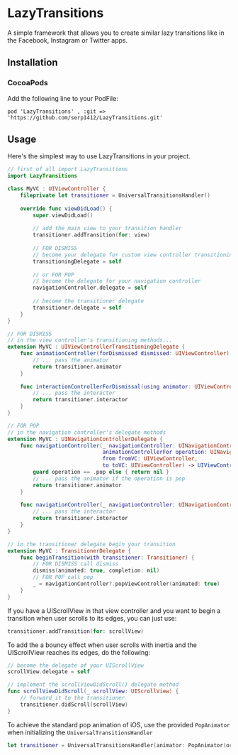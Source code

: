 # LazyTransitions

A simple framework that allows you to create similar lazy transitions like in the Facebook, Instagram or Twitter apps.

## Installation

### CocoaPods

Add the following line to your PodFile:

``` pod 'LazyTransitions' , :git => 'https://github.com/serp1412/LazyTransitions.git' ``` 

## Usage

Here's the simplest way to use LazyTransitions in your project.

```swift
// first of all import LazyTransitions
import LazyTransitions

class MyVC : UIViewController {
    fileprivate let transitioner = UniversalTransitionsHandler()
    
    override func viewDidLoad() {
        super.viewDidLoad()
        
        // add the main view to your transition handler
        transitioner.addTransition(for: view)
        
        // FOR DISMISS
        // become your delegate for custom view controller transitioning
        transitioningDelegate = self
        
        // or FOR POP
        // become the delegate for your navigation controller
        navigationController.delegate = self
        
        // become the transitioner delegate
        transitioner.delegate = self
    }
}

// FOR DISMISS
// in the view controller's transitioning methods...
extension MyVC : UIViewControllerTransitioningDelegate {
    func animationController(forDismissed dismissed: UIViewController) -> UIViewControllerAnimatedTransitioning? {
        // ... pass the animator
        return transitioner.animator
    }
    
    func interactionControllerForDismissal(using animator: UIViewControllerAnimatedTransitioning) -> UIViewControllerInteractiveTransitioning? {
        // ... pass the interactor
        return transitioner.interactor
    }
}

// FOR POP
// in the navigation controller's delegate methods
extension MyVC : UINavigationControllerDelegate {
    func navigationController(_ navigationController: UINavigationController,
                              animationControllerFor operation: UINavigationControllerOperation,
                              from fromVC: UIViewController,
                              to toVC: UIViewController) -> UIViewControllerAnimatedTransitioning? {
        guard operation == .pop else { return nil }
        // ... pass the animator if the operation is pop
        return transitioner.animator
    }
    
    func navigationController(_ navigationController: UINavigationController, interactionControllerFor animationController: UIViewControllerAnimatedTransitioning) -> UIViewControllerInteractiveTransitioning? {
        // ... pass the interactor
        return transitioner.interactor
    }
}

// in the transitioner delegate begin your transition
extension MyVC : TransitionerDelegate {
    func beginTransition(with transitioner: Transitioner) {
        // FOR DISMISS call dismiss
        dismiss(animated: true, completion: nil)
        // FOR POP call pop
        _ = navigationController?.popViewController(animated: true)
    }
}
```

If you have a UIScrollView in that view controller and you want to begin a transition when user scrolls to its edges, you can just use: 

```swift
transitioner.addTransition(for: scrollView)
```

To add the a bouncy effect when user scrolls with inertia and the UIScrollView reaches its edges, do the following:
```swift
// become the delegate of your UIScrollView
scrollView.delegate = self

// implement the scrollViewDidScroll() delegate method
func scrollViewDidScroll(_ scrollView: UIScrollView) {
    // forward it to the transitioner
    transitioner.didScroll(scrollView)
}
```

To achieve the standard pop animation of iOS, use the provided `PopAnimator` when initializing the `UniversalTransitionsHandler`

```swift 
let transitioner = UniversalTransitionsHandler(animator: PopAnimator(orientation: .leftToRight))
```
